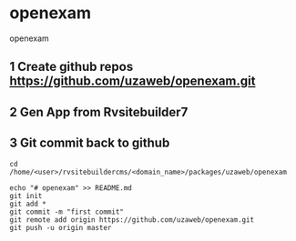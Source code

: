 # openexam
openexam

## 1 Create github repos https://github.com/uzaweb/openexam.git
## 2 Gen App from Rvsitebuilder7
## 3 Git commit back to github
~~~
cd /home/<user>/rvsitebuildercms/<domain_name>/packages/uzaweb/openexam

echo "# openexam" >> README.md
git init
git add *
git commit -m "first commit"
git remote add origin https://github.com/uzaweb/openexam.git
git push -u origin master

